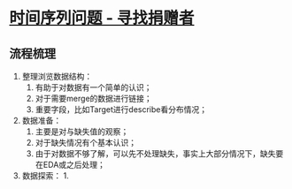 # [时间序列问题 - 寻找捐赠者](https://www.kaggle.com/codename007/donorchoose-complete-eda-time-series-analysis)

## 流程梳理
1. 整理浏览数据结构：
    1. 有助于对数据有一个简单的认识；
    2. 对于需要merge的数据进行链接；
    3. 重要字段，比如Target进行describe看分布情况；
2. 数据准备：
    1. 主要是对与缺失值的观察；
    2. 对于缺失情况有个基本认识；
    3. 由于对数据不够了解，可以先不处理缺失，事实上大部分情况下，缺失要在EDA或之后处理；
3. 数据探索：
    1. 
